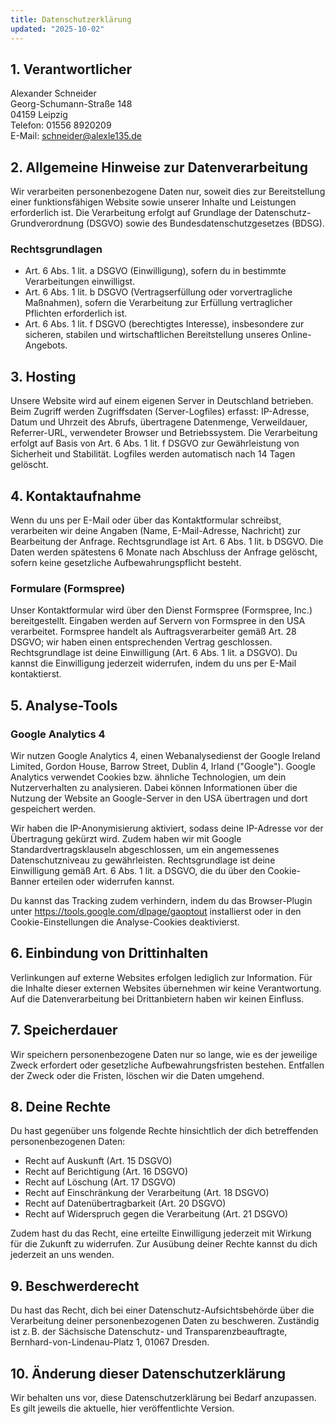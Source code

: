 ```yaml
---
title: Datenschutzerklärung
updated: "2025-10-02"
---
```

## 1. Verantwortlicher
Alexander Schneider  
Georg-Schumann-Straße 148  
04159 Leipzig  
Telefon: 01556 8920209  
E-Mail: [schneider@alexle135.de](mailto:schneider@alexle135.de)

## 2. Allgemeine Hinweise zur Datenverarbeitung
Wir verarbeiten personenbezogene Daten nur, soweit dies zur Bereitstellung einer funktionsfähigen Website sowie unserer Inhalte und Leistungen erforderlich ist. Die Verarbeitung erfolgt auf Grundlage der Datenschutz-Grundverordnung (DSGVO) sowie des Bundesdatenschutzgesetzes (BDSG).

### Rechtsgrundlagen
- Art. 6 Abs. 1 lit. a DSGVO (Einwilligung), sofern du in bestimmte Verarbeitungen einwilligst.
- Art. 6 Abs. 1 lit. b DSGVO (Vertragserfüllung oder vorvertragliche Maßnahmen), sofern die Verarbeitung zur Erfüllung vertraglicher Pflichten erforderlich ist.
- Art. 6 Abs. 1 lit. f DSGVO (berechtigtes Interesse), insbesondere zur sicheren, stabilen und wirtschaftlichen Bereitstellung unseres Online-Angebots.

## 3. Hosting
Unsere Website wird auf einem eigenen Server in Deutschland betrieben. Beim Zugriff werden Zugriffsdaten (Server-Logfiles) erfasst: IP-Adresse, Datum und Uhrzeit des Abrufs, übertragene Datenmenge, Verweildauer, Referrer-URL, verwendeter Browser und Betriebssystem. Die Verarbeitung erfolgt auf Basis von Art. 6 Abs. 1 lit. f DSGVO zur Gewährleistung von Sicherheit und Stabilität. Logfiles werden automatisch nach 14 Tagen gelöscht.

## 4. Kontaktaufnahme
Wenn du uns per E-Mail oder über das Kontaktformular schreibst, verarbeiten wir deine Angaben (Name, E-Mail-Adresse, Nachricht) zur Bearbeitung der Anfrage. Rechtsgrundlage ist Art. 6 Abs. 1 lit. b DSGVO. Die Daten werden spätestens 6 Monate nach Abschluss der Anfrage gelöscht, sofern keine gesetzliche Aufbewahrungspflicht besteht.

### Formulare (Formspree)
Unser Kontaktformular wird über den Dienst Formspree (Formspree, Inc.) bereitgestellt. Eingaben werden auf Servern von Formspree in den USA verarbeitet. Formspree handelt als Auftragsverarbeiter gemäß Art. 28 DSGVO; wir haben einen entsprechenden Vertrag geschlossen. Rechtsgrundlage ist deine Einwilligung (Art. 6 Abs. 1 lit. a DSGVO). Du kannst die Einwilligung jederzeit widerrufen, indem du uns per E-Mail kontaktierst.

## 5. Analyse-Tools
### Google Analytics 4
Wir nutzen Google Analytics 4, einen Webanalysedienst der Google Ireland Limited, Gordon House, Barrow Street, Dublin 4, Irland ("Google"). Google Analytics verwendet Cookies bzw. ähnliche Technologien, um dein Nutzerverhalten zu analysieren. Dabei können Informationen über die Nutzung der Website an Google-Server in den USA übertragen und dort gespeichert werden.

Wir haben die IP-Anonymisierung aktiviert, sodass deine IP-Adresse vor der Übertragung gekürzt wird. Zudem haben wir mit Google Standardvertragsklauseln abgeschlossen, um ein angemessenes Datenschutzniveau zu gewährleisten. Rechtsgrundlage ist deine Einwilligung gemäß Art. 6 Abs. 1 lit. a DSGVO, die du über den Cookie-Banner erteilen oder widerrufen kannst.

Du kannst das Tracking zudem verhindern, indem du das Browser-Plugin unter <https://tools.google.com/dlpage/gaoptout> installierst oder in den Cookie-Einstellungen die Analyse-Cookies deaktivierst.

## 6. Einbindung von Drittinhalten
Verlinkungen auf externe Websites erfolgen lediglich zur Information. Für die Inhalte dieser externen Websites übernehmen wir keine Verantwortung. Auf die Datenverarbeitung bei Drittanbietern haben wir keinen Einfluss.

## 7. Speicherdauer
Wir speichern personenbezogene Daten nur so lange, wie es der jeweilige Zweck erfordert oder gesetzliche Aufbewahrungsfristen bestehen. Entfallen der Zweck oder die Fristen, löschen wir die Daten umgehend.

## 8. Deine Rechte
Du hast gegenüber uns folgende Rechte hinsichtlich der dich betreffenden personenbezogenen Daten:

- Recht auf Auskunft (Art. 15 DSGVO)
- Recht auf Berichtigung (Art. 16 DSGVO)
- Recht auf Löschung (Art. 17 DSGVO)
- Recht auf Einschränkung der Verarbeitung (Art. 18 DSGVO)
- Recht auf Datenübertragbarkeit (Art. 20 DSGVO)
- Recht auf Widerspruch gegen die Verarbeitung (Art. 21 DSGVO)

Zudem hast du das Recht, eine erteilte Einwilligung jederzeit mit Wirkung für die Zukunft zu widerrufen. Zur Ausübung deiner Rechte kannst du dich jederzeit an uns wenden.

## 9. Beschwerderecht
Du hast das Recht, dich bei einer Datenschutz-Aufsichtsbehörde über die Verarbeitung deiner personenbezogenen Daten zu beschweren. Zuständig ist z. B. der Sächsische Datenschutz- und Transparenzbeauftragte, Bernhard-von-Lindenau-Platz 1, 01067 Dresden.

## 10. Änderung dieser Datenschutzerklärung
Wir behalten uns vor, diese Datenschutzerklärung bei Bedarf anzupassen. Es gilt jeweils die aktuelle, hier veröffentlichte Version.
